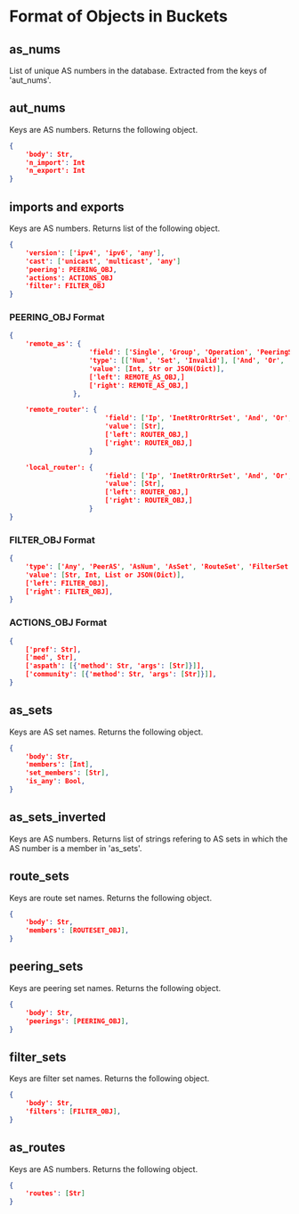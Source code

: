 # Format of Objects in Buckets

## as_nums

List of unique AS numbers in the database.
Extracted from the keys of 'aut_nums'.

## aut_nums

Keys are AS numbers. Returns the following object.

```json
{
    'body': Str,
    'n_import': Int
    'n_export': Int
}
```

## imports and exports

Keys are AS numbers. Returns list of the following object.

```json
{
    'version': ['ipv4', 'ipv6', 'any'],
    'cast': ['unicast', 'multicast', 'any']
    'peering': PEERING_OBJ,
    'actions': ACTIONS_OBJ
    'filter': FILTER_OBJ
}
```

### PEERING_OBJ Format

```json
{
    'remote_as': {
                    'field': ['Single', 'Group', 'Operation', 'PeeringSet'], 
                    'type': [['Num', 'Set', 'Invalid'], ['And', 'Or', 'Except'], ['And', 'Or', 'Except'], ['PeeringSet']], 
                    'value': [Int, Str or JSON(Dict)],
                    ['left': REMOTE_AS_OBJ,]
                    ['right': REMOTE_AS_OBJ,]
                },

    'remote_router': {
                        'field': ['Ip', 'InetRtrOrRtrSet', 'And', 'Or', 'Except'], 
                        'value': [Str],
                        ['left': ROUTER_OBJ,]
                        ['right': ROUTER_OBJ,]
                    }

    'local_router': {
                        'field': ['Ip', 'InetRtrOrRtrSet', 'And', 'Or', 'Except'], 
                        'value': [Str],
                        ['left': ROUTER_OBJ,]
                        ['right': ROUTER_OBJ,]
                    }
}
```

### FILTER_OBJ Format

```json
{
    'type': ['Any', 'PeerAS', 'AsNum', 'AsSet', 'RouteSet', 'FilterSet', 'AsPathRE', 'Unknown', 'AddrPrefixSet', 'And', 'Or', 'Not', 'Group', 'Community'],
    'value': [Str, Int, List or JSON(Dict)],
    ['left': FILTER_OBJ],
    ['right': FILTER_OBJ],
}
```

### ACTIONS_OBJ Format

```json
{
    ['pref': Str], 
    ['med', Str],
    ['aspath': [{'method': Str, 'args': [Str]}]],
    ['community': [{'method': Str, 'args': [Str]}]],
}
```

## as_sets

Keys are AS set names. Returns the following object.

```json
{
    'body': Str,
    'members': [Int],
    'set_members': [Str],
    'is_any': Bool,
}
```

## as_sets_inverted

Keys are AS numbers. Returns list of strings refering to AS sets in which the AS number is a member in 'as_sets'.

## route_sets

Keys are route set names. Returns the following object.

```json
{
    'body': Str,
    'members': [ROUTESET_OBJ],
}
```

## peering_sets

Keys are peering set names. Returns the following object.

```json
{
    'body': Str,
    'peerings': [PEERING_OBJ],
}
```

## filter_sets

Keys are filter set names. Returns the following object.

```json
{
    'body': Str,
    'filters': [FILTER_OBJ],
}
```

## as_routes

Keys are AS numbers. Returns the following object.

```json
{
    'routes': [Str]
}
```